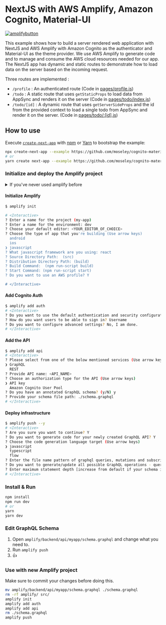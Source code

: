 # NextJS with AWS Amplify, Amazon Cognito, Material-UI

[![amplifybutton](https://oneclick.amplifyapp.com/button.svg)](https://console.aws.amazon.com/amplify/home#/deploy?repo=https://github.com/moseley/cognito-material-ui)

This example shows how to build a server rendered web application with NextJS and AWS Amplify with Amazon Cognito as the authenticator and Material-UI as the theme provider. We use AWS Amplify to generate code and to manage and consume the AWS cloud resources needed for our app. The NextJS app has dynamic and static routes to demonstrate how to load data on the server based on the incoming request.

Three routes are implemented :

- `/profile` : An authenticated route (Code in [pages/profile.js](/pages/profile.js))
- `/todo` : A static route that uses `getStaticProps` to load data from AppSync and renders it on the server (Code in [pages/todo/index.js](/pages/todo/index.js))
- `/todo/[id]` : A dynamic route that uses `getServerSideProps` and the id from the provided context to load a single todo from AppSync and render it on the server. (Code in [pages/todo/:[id].js](/pages/todo/[id].js))

## How to use

Execute [`create-next-app`](https://github.com/vercel/next.js/tree/canary/packages/create-next-app) with [npm](https://docs.npmjs.com/cli/init) or [Yarn](https://yarnpkg.com/lang/en/docs/cli/create/) to bootstrap the example:

```bash
npx create-next-app --example https://github.com/moseley/cognito-material-ui my-app
# or
yarn create next-app --example https://github.com/moseley/cognito-material-ui my-app
```

### Initialize and deploy the Amplify project

<details>
  <summary>If you've never used amplify before </summary>

#### Install & Configure Amplify

1. [Sign up](https://portal.aws.amazon.com/billing/signup#/start) for an AWS account
2. Install the AWS Amplify cli:

```sh
npm install -g @aws-amplify/cli
```

3. Configure the Amplify cli

```sh
amplify configure
```

[Read More](https://aws-amplify.github.io/docs/cli-toolchain/quickstart?sdk=js)

</details>

#### Initialize Amplify

```bash
$ amplify init

# <Interactive>
? Enter a name for the project (my-app)
? Enter a name for the environment: dev
? Choose your default editor: <YOUR_EDITOR_OF_CHOICE>
? Choose the type of app that you're building (Use arrow keys)
  android
  ios
❯ javascript
? What javascript framework are you using: react
? Source Directory Path:  (src)
? Distribution Directory Path: (build)
? Build Command:  (npm run-script build)
? Start Command: (npm run-script start)
? Do you want to use an AWS profile? Y

# </Interactive>
```

#### Add Cognito Auth

```sh
$ amplify add auth
# <Interactive>
? Do you want to use the default authentication and security configuration? Default configuration
? How do you want users to be able to sign in? Username
? Do you want to configure advanced settings? No, I am done.
# </Interactive>
```

#### Add the API

```sh
$ amplify add api
# <Interactive>
? Please select from one of the below mentioned services (Use arrow keys)
❯ GraphQL
  REST
? Provide API name: <API_NAME>
? Choose an authorization type for the API (Use arrow keys)
❯ API key
  Amazon Cognito User Pool
? Do you have an annotated GraphQL schema? (y/N) y
? Provide your schema file path: ./schema.graphql
# </Interactive>
```

#### Deploy infrastructure

```sh
$ amplify push --y
# <Interactive>
? Are you sure you want to continue? Y
? Do you want to generate code for your newly created GraphQL API? Y
? Choose the code generation language target (Use arrow keys)
❯ javascript
  typescript
  flow
? Enter the file name pattern of graphql queries, mutations and subscriptions (src/graphql/**/*.js)
? Do you want to generate/update all possible GraphQL operations - queries, mutations and subscriptions (Y/n) Y
? Enter maximum statement depth [increase from default if your schema is deeply nested] (2)
# </Interactive>
```

### Install & Run

```bash
npm install
npm run dev
# or
yarn
yarn dev
```

### Edit GraphQL Schema

1. Open `amplify/backend/api/myapp/schema.graphql` and change what you need to.
2. Run `amplify push`
3. 👍

### Use with new Amplify project

Make sure to commit your changes before doing this.

```sh
mv amplify/backend/api/myapp/schema.graphql ./schema.graphql
rm -rf amplify/ src/
amplify init
amplify add auth
amplify add api
rm ./schema.graphql
amplify push
```
